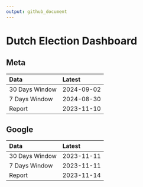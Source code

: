 ```yaml
---
output: github_document
---
```


# Dutch Election Dashboard



## Meta


|Data           |Latest     |
|:--------------|:----------|
|30 Days Window |2024-09-02 |
|7 Days Window  |2024-08-30 |
|Report         |2023-11-10 |

## Google


|Data           |Latest     |
|:--------------|:----------|
|30 Days Window |2023-11-11 |
|7 Days Window  |2023-11-11 |
|Report         |2023-11-14 |
